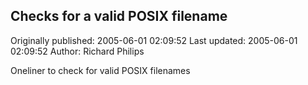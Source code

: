 ## Checks for a valid POSIX filename 
Originally published: 2005-06-01 02:09:52 
Last updated: 2005-06-01 02:09:52 
Author: Richard Philips 
 
Oneliner to check for valid POSIX filenames